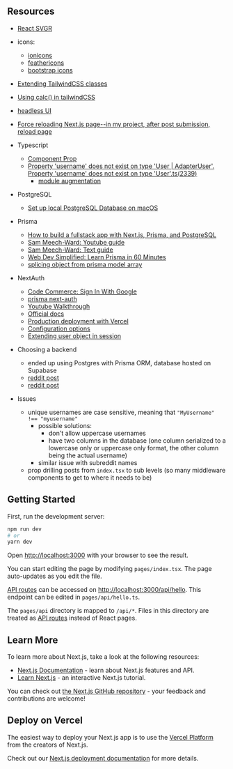 ## Resources
- [React SVGR](https://react-svgr.com/playground/?icon=true)
- icons:
  - [ionicons](https://ionic.io/ionicons)
  - [feathericons](https://feathericons.com/)
  - [bootstrap icons](https://icons.getbootstrap.com/)
- [Extending TailwindCSS classes](https://stackoverflow.com/questions/65491795/how-can-i-specify-exactly-600px-width-in-tailwind-css)
- [Using calc() in tailwindCSS](https://stackoverflow.com/questions/65976223/how-to-use-calc-in-tailwind-css)
- [headless UI](https://headlessui.com/)
- [Force reloading Next.js page--in my project, after post submission, reload page](https://www.youtube.com/watch?v=ouEPm91TlTI)

- Typescript
  - [Component Prop](https://www.youtube.com/watch?v=qvdnTfyv7y8)
  - [Property 'username' does not exist on type 'User | AdapterUser'. Property 'username' does not exist on type 'User'.ts(2339)](https://stackoverflow.com/a/73259096/20161671)
    - [module augmentation](https://next-auth.js.org/getting-started/typescript#module-augmentation)

- PostgreSQL
  - [Set up local PostgreSQL Database on macOS](https://www.youtube.com/watch?v=wTqosS71Dc4)

- Prisma
  - [How to build a fullstack app with Next.js, Prisma, and PostgreSQL](https://vercel.com/guides/nextjs-prisma-postgres#step-5.-set-up-github-authentication-with-nextauth)
  - [Sam Meech-Ward: Youtube guide](https://www.youtube.com/watch?v=8DiT-LdYXC0)
  - [Sam Meech-Ward: Text guide](https://www.sammeechward.com/prisma-and-nextjs)
  - [Web Dev Simplified: Learn Prisma in 60 Minutes](https://www.youtube.com/watch?v=RebA5J-rlwg)
  - [splicing object from prisma model array](https://stackoverflow.com/questions/69364443/prisma-splice-item-from-array)

- NextAuth
  - [Code Commerce: Sign In With Google](https://www.youtube.com/watch?v=A5ZN--P9vXM&list=LL&index=2)
  - [prisma next-auth](https://github.com/hexrcs/prisma-next-auth)
  - [Youtube Walkthrough](https://www.youtube.com/watch?v=zB7u1r0tc6o)
  - [Official docs](https://next-auth.js.org/adapters/prisma)
  - [Production deployment with Vercel](https://next-auth.js.org/deployment#vercel)
  - [Configuration options](https://next-auth.js.org/configuration/options)
  - [Extending user object in session](https://blog.skorp.io/nextauth-and-prisma-extend-the-user-object-in-the-session)

- Choosing a backend
  - ended up using Postgres with Prisma ORM, database hosted on Supabase
  - [reddit post](https://www.reddit.com/r/reactjs/comments/sb8r9m/comment/htylso4/?utm_source=share&utm_medium=web2x&context=3)
  - [reddit post](https://www.reddit.com/r/nextjs/comments/uhz3gu/im_trying_to_choose_between_supabase_and/)

- Issues
  - unique usernames are case sensitive, meaning that `"MyUsername" !== "myusername"`
    - possible solutions:
      - don't allow uppercase usernames
      - have two columns in the database (one column serialized to a lowercase only or uppercase only format, the other column being the actual username)
    - similar issue with subreddit names
  - prop drilling posts from `index.tsx` to sub levels (so many middleware components to get to where it needs to be)

## Getting Started
First, run the development server:

```bash
npm run dev
# or
yarn dev
```

Open [http://localhost:3000](http://localhost:3000) with your browser to see the result.

You can start editing the page by modifying `pages/index.tsx`. The page auto-updates as you edit the file.

[API routes](https://nextjs.org/docs/api-routes/introduction) can be accessed on [http://localhost:3000/api/hello](http://localhost:3000/api/hello). This endpoint can be edited in `pages/api/hello.ts`.

The `pages/api` directory is mapped to `/api/*`. Files in this directory are treated as [API routes](https://nextjs.org/docs/api-routes/introduction) instead of React pages.

## Learn More

To learn more about Next.js, take a look at the following resources:

- [Next.js Documentation](https://nextjs.org/docs) - learn about Next.js features and API.
- [Learn Next.js](https://nextjs.org/learn) - an interactive Next.js tutorial.

You can check out [the Next.js GitHub repository](https://github.com/vercel/next.js/) - your feedback and contributions are welcome!

## Deploy on Vercel

The easiest way to deploy your Next.js app is to use the [Vercel Platform](https://vercel.com/new?utm_medium=default-template&filter=next.js&utm_source=create-next-app&utm_campaign=create-next-app-readme) from the creators of Next.js.

Check out our [Next.js deployment documentation](https://nextjs.org/docs/deployment) for more details.
